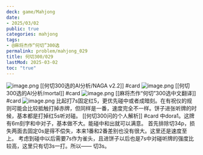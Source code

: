 ```yaml
---
deck: game/Mahjong
date:
- 2025/03/02
public: true
categories: mahjong
tags:
- @麻将杰作“何切”300选
permalink: problem/mahjong_029
title: 何切300/029
lastMod: 2025-03-02
toc: "true"
---
```


![image.png](/assets/image_1740906048289_0.png)
[[何切300选的AI分析/NAGA v2.2]] #card
![image.png](/assets/image_1740906054800_0.png)
[[何切300选的AI分析/mortal]] #card
![image.png](/assets/image_1740906061291_0.png)
[[麻将杰作“何切”300选中文翻译]] #card
![image.png](/assets/image_1740906073357_0.png)
比起打7s固定红5，更优先碰中或者成暗刻。在有祝仪的规则可能会比较抵触打掉赤牌，但同样是一番，速度完全不一样。饼子进张听牌的时候，基本都是打掉红5s听对碰。
[[何切300问的个人解析]] #card
中dora1。这牌有6m刻字和中对子，基本做不大。能碰中和出就可以满意。
首先排除切34p，损失两面去固定0s是得不偿失，本来1番和2番差别也没有很大。这里还是速度至上。
考虑到碰中以后需要7s作为雀头，且进饼子以后也是7s中对碰听牌的强度比较高，这里只有切3s一打。所以——
切3s。
